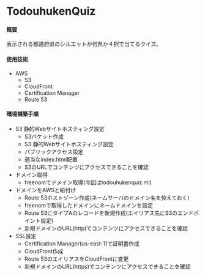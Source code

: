 # TodouhukenQuiz

#### 概要
表示される都道府県のシルエットが何県か４択で当てるクイズ。

#### 使用技術
* AWS
  * S3
  * CloudFront
  * Certification Manager
  * Route 53

#### 環境構築手順
* S3 静的Webサイトホスティング設定
  * S3バケット作成
  * S3 静的Webサイトホスティング設定
  * パブリックアクセス設定
  * 適当なindex.html配置
  * S3のURLでコンテンツにアクセスできることを確認
* ドメイン取得
  * freenomでドメイン取得(今回はtodouhukenquiz.ml)
* ドメインをAWSと紐付け
  * Route 53ホストゾーン作成(ネームサーバのドメイン名を控えておく)
  * freenomで取得したドメインにネームドメインを設定
  * Route 53にタイプAのレコードを新規作成(エイリアス先にS3のエンドポイント設定)
  * 新規ドメインのURL(http)でコンテンツにアクセスできることを確認
* SSL設定
  * Certification Manager(us-east-1)で証明書作成
  * CloudFront作成
  * Route 53のエイリアスをCloudFrontに変更
  * 新規ドメインのURL(https)でコンテンツにアクセスできることを確認


